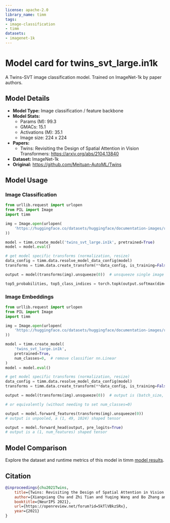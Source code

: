 ```yaml
---
license: apache-2.0
library_name: timm
tags:
- image-classification
- timm
datasets:
- imagenet-1k
---
```

# Model card for twins_svt_large.in1k

A Twins-SVT image classification model. Trained on ImageNet-1k by paper authors.

## Model Details
- **Model Type:** Image classification / feature backbone
- **Model Stats:**
  - Params (M): 99.3
  - GMACs: 15.1
  - Activations (M): 35.1
  - Image size: 224 x 224
- **Papers:**
  - Twins: Revisiting the Design of Spatial Attention in Vision Transformers: https://arxiv.org/abs/2104.13840
- **Dataset:** ImageNet-1k
- **Original:** https://github.com/Meituan-AutoML/Twins

## Model Usage
### Image Classification
```python
from urllib.request import urlopen
from PIL import Image
import timm

img = Image.open(urlopen(
    'https://huggingface.co/datasets/huggingface/documentation-images/resolve/main/beignets-task-guide.png'
))

model = timm.create_model('twins_svt_large.in1k', pretrained=True)
model = model.eval()

# get model specific transforms (normalization, resize)
data_config = timm.data.resolve_model_data_config(model)
transforms = timm.data.create_transform(**data_config, is_training=False)

output = model(transforms(img).unsqueeze(0))  # unsqueeze single image into batch of 1

top5_probabilities, top5_class_indices = torch.topk(output.softmax(dim=1) * 100, k=5)
```

### Image Embeddings
```python
from urllib.request import urlopen
from PIL import Image
import timm

img = Image.open(urlopen(
    'https://huggingface.co/datasets/huggingface/documentation-images/resolve/main/beignets-task-guide.png'
))

model = timm.create_model(
    'twins_svt_large.in1k',
    pretrained=True,
    num_classes=0,  # remove classifier nn.Linear
)
model = model.eval()

# get model specific transforms (normalization, resize)
data_config = timm.data.resolve_model_data_config(model)
transforms = timm.data.create_transform(**data_config, is_training=False)

output = model(transforms(img).unsqueeze(0))  # output is (batch_size, num_features) shaped tensor

# or equivalently (without needing to set num_classes=0)

output = model.forward_features(transforms(img).unsqueeze(0))
# output is unpooled, a (1, 49, 1024) shaped tensor

output = model.forward_head(output, pre_logits=True)
# output is a (1, num_features) shaped tensor
```

## Model Comparison
Explore the dataset and runtime metrics of this model in timm [model results](https://github.com/huggingface/pytorch-image-models/tree/main/results).

## Citation
```bibtex
@inproceedings{chu2021Twins,
    title={Twins: Revisiting the Design of Spatial Attention in Vision Transformers},
    author={Xiangxiang Chu and Zhi Tian and Yuqing Wang and Bo Zhang and Haibing Ren and Xiaolin Wei and Huaxia Xia and Chunhua Shen},
    booktitle={NeurIPS 2021},
    url={https://openreview.net/forum?id=5kTlVBkzSRx},
    year={2021}
}
```
